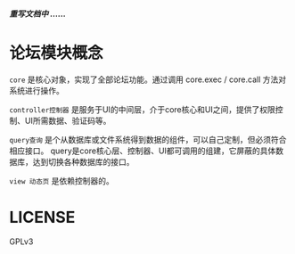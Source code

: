##### 重写文档中 ......

论坛模块概念
==========

`core` 是核心对象，实现了全部论坛功能。通过调用 core.exec / core.call 方法对系统进行操作。

`controller控制器` 是服务于UI的中间层，介于core核心和UI之间，提供了权限控制、UI所需数据、验证码等。

`query查询` 是个从数据库或文件系统得到数据的组件，可以自己定制，但必须符合相应接口。
query是core核心层、控制器、UI都可调用的组建，它屏蔽的具体数据库，达到切换各种数据库的接口。

`view 动态页` 是依赖控制器的。

LICENSE
=======

GPLv3